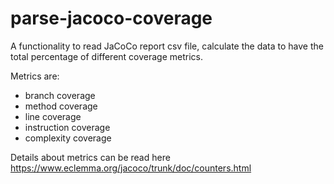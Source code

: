 # parse-jacoco-coverage

A functionality to read JaCoCo report csv file, calculate the data to have the total percentage of different coverage metrics.

Metrics are:

* branch coverage
* method coverage
* line coverage
* instruction coverage
* complexity coverage

Details about metrics can be read here https://www.eclemma.org/jacoco/trunk/doc/counters.html
